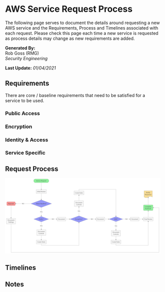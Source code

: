 # AWS Service Request Process
The following page serves to document the details around requesting a new AWS service and the Requirements, Process and Timelines associated with each request. Please check this page each time a new service is requested as process details may change as new requirements are added. 

**Generated By:**  
Rob Goss (RMG)  
*Security Engineering*

**Last Update:** *01/04/2021*

## Requirements
There are core / baseline requirements that need to be satisfied for a service to be used.
### Public Access
### Encryption
### Identity & Access
### Service Specific

## Request Process
<img src="/docs/img/Runbook_Process.png" width="800">

## Timelines

## Notes